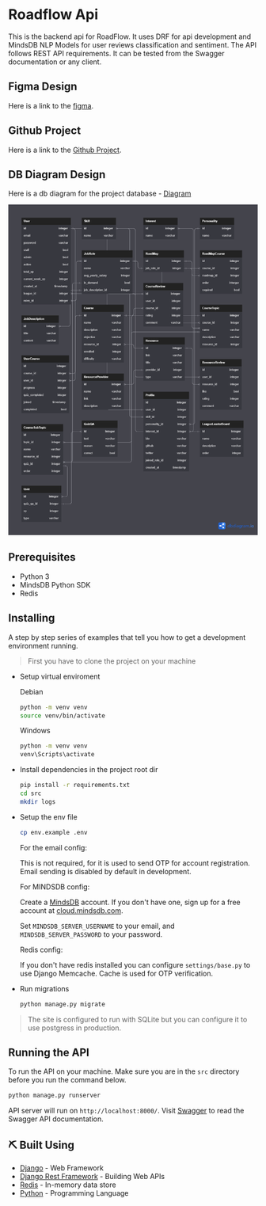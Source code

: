 # Roadflow Api

This is the backend api for RoadFlow. It uses DRF for api development and MindsDB NLP Models for user reviews classification and sentiment. The API follows REST API requirements. It can be tested from the Swagger documentation or any client.

## Figma Design

Here is a link to the [figma](https://www.figma.com/file/4sWAOaXGdd16N5AlyFVSBl/RoadTrack-Project?node-id=10-39&t=J5xBuuZrD2TIcSLZ-0).

## Github Project

Here is a link to the [Github Project](https://github.com/users/devvspaces/projects/2/views/2?layout=board).

## DB Diagram Design

Here is a db diagram for the project database - [Diagram](https://dbdiagram.io/d/6437cb1c8615191cfa8d9bc1)

![](./Roadflow%20DB.png)

## Prerequisites

- Python 3
- MindsDB Python SDK
- Redis

## Installing

A step by step series of examples that tell you how to get a development environment running.

> First you have to clone the project on your machine

- Setup virtual enviroment

    Debian

    ```bash
    python -m venv venv
    source venv/bin/activate
    ```

    Windows

    ```bash
    python -m venv venv
    venv\Scripts\activate
    ```

- Install dependencies in the project root dir

    ```bash
    pip install -r requirements.txt
    cd src
    mkdir logs
    ```

- Setup the env file

    ```bash
    cp env.example .env
    ```

    For the email config:

    This is not required, for it is used to send OTP for account registration. Email sending is disabled by default in development.

    For MINDSDB config:

    Create a [MindsDB](https://mindsdb.com/) account. If you don't have one, sign up for a free account at [cloud.mindsdb.com](http://cloud.mindsdb.com/).

    Set `MINDSDB_SERVER_USERNAME` to your email, and `MINDSDB_SERVER_PASSWORD` to your password.

    Redis config:

    If you don't have redis installed you can configure `settings/base.py` to use Django Memcache. Cache is used for OTP verification.

- Run migrations

    ```bash
    python manage.py migrate
    ```

> The site is configured to run with SQLite but you can configure it to use postgress in production.

## Running the API

To run the API on your machine. Make sure you are in the `src` directory before you run the command below.

```bash
python manage.py runserver
```

API server will run on `http://localhost:8000/`. Visit [Swagger](http://localhost:8000/docs/) to read the Swagger API documentation.

## ⛏️ Built Using

- [Django](https://www.djangoproject.com/) - Web Framework
- [Django Rest Framework](https://www.django-rest-framework.org/) - Building Web APIs
- [Redis](https://redis.io/) - In-memory data store
- [Python](https://www.python.org/) - Programming Language
